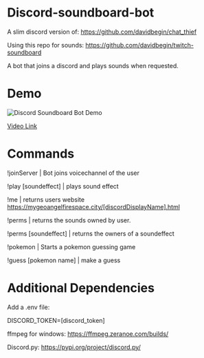 # Discord-soundboard-bot

A slim discord version of: https://github.com/davidbegin/chat_thief  

Using this repo for sounds: https://github.com/davidbegin/twitch-soundboard

A bot that joins a discord and plays sounds when requested.

# Demo
![Discord Soundboard Bot Demo](demo/discordBotDemo.gif)


<a href="https://youtu.be/4CMSl1SNCzo">Video Link</a>


# Commands

!joinServer         | Bot joins voicechannel of the user 

!play [soundeffect] | plays sound effect

!me                 | returns users website https://mygeoangelfirespace.city/[discordDisplayName].html

!perms              | returns the sounds owned by user.

!perms [soundeffect] | returns the owners of a soundeffect

!pokemon            | Starts a pokemon guessing game

!guess [pokemon name] | make a guess

 
# Additional Dependencies

Add a .env file:

DISCORD_TOKEN=[discord_token]


ffmpeg for windows: https://ffmpeg.zeranoe.com/builds/

Discord.py: https://pypi.org/project/discord.py/

